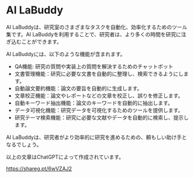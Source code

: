 # AI LaBuddy

AI LaBuddyは、研究室のさまざまなタスクを自動化、効率化するためのツール集です。AI LaBuddyを利用することで、研究者は、より多くの時間を研究に注ぎ込むことができます。

AI LaBuddyには、以下のような機能が含まれます。

- QA機能: 研究の質問や実装上の質問を解決するためのチャットボット
- 文書管理機能：研究に必要な文書を自動的に整理し、検索できるようにします。
- 自動論文要約機能：論文の要旨を自動的に生成します。
- 文章校正機能：論文やレポートなどの文章を校正し、誤りを修正します。
- 自動キーワード抽出機能：論文のキーワードを自動的に抽出します。
- データ可視化機能：研究データを可視化するためのツールを提供します。
- 研究テーマ検索機能：研究に必要な文献やデータを自動的に検索し、提示します。

AI LaBuddyは、研究者がより効率的に研究を進めるための、頼もしい助け手となるでしょう。

以上の文章はChatGPTによって作成されています。

https://shareg.pt/6wVZAJ2
